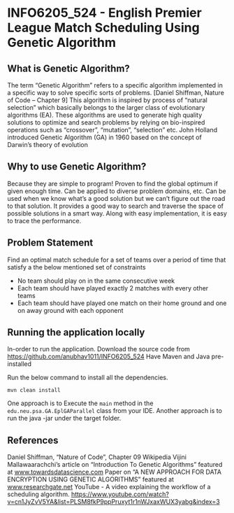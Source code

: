 # INFO6205_524 - English Premier League Match Scheduling Using Genetic Algorithm 

## What is Genetic Algorithm?
The term “Genetic Algorithm” refers to a specific algorithm implemented in a specific way to solve specific sorts of problems. [Daniel Shiffman, Nature of Code – Chapter 9]
This algorithm is inspired by process of “natural selection” which basically belongs to the larger class of evolutionary algorithms (EA).
These algorithms are used to generate high quality solutions to optimize and search problems by relying on bio-inspired operations such as “crossover”, “mutation”, “selection” etc.
John Holland introduced Genetic Algorithm (GA) in 1960 based on the concept of Darwin’s theory of evolution

## Why to use Genetic Algorithm?
Because they are simple to program!
Proven to find the global optimum if given enough time.
Can be applied to diverse problem domains, etc. 
Can be used when we know what’s a good solution but we can’t figure out the road to that solution. It provides a good way to search and traverse the space of possible solutions in a smart way.
Along with easy implementation, it is easy to trace the performance.

## Problem Statement
Find an optimal match schedule for a set of teams over a period of time that satisfy a the below mentioned set of constraints
* No team should play on in the same consecutive week
* Each team should have played exactly 2 matches with every other teams
* Each team should have played one match on their home ground and one on away ground with each opponent

## Running the application locally

In-order to run the application. 
Download the source code from https://github.com/anubhav1011/INFO6205_524
Have Maven and Java pre-installed

Run the below command to install all the dependencies.
```shell
mvn clean install
```
One approach is to Execute the `main` method in the `edu.neu.psa.GA.EplGAParallel` class from your IDE.
Another approach is to run the java -jar under the target folder.

## References
Daniel Shiffman, “Nature of Code”, Chapter 09
Wikipedia
Vijini Mallawaarachchi’s article on “Introduction To Genetic Algorithms” featured at www.towardsdatascience.com
Paper on “A NEW APPROACH FOR DATA ENCRYPTION USING GENETIC ALGORITHMS” featured at www.researchgate.net
YouTube - A video explaining the workflow of a scheduling algorithm.
https://www.youtube.com/watch?v=cn1JyZvV5YA&list=PLSM8fkP9ppPruxyt1r1nWJxaxWUX3yabg&index=3